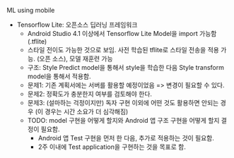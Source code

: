 ML using mobile
- Tensorflow Lite: 오픈소스 딥러닝 프레임워크
    * Android Studio 4.1 이상에서 Tensorflow Lite Model을 import 가능함 (.tflite)
    * 스타일 전이도 가능한 것으로 보임. 사전 학습된 tflite로 스타일 전송을 적용 가능. (오픈 소스), 모델 재훈련 가능
    * 구조: Style Predict model을 통해서 style을 학습한 다음 Style transform model을 통해서 적용함.
    * 문제1: 기존 계획서에는 서버를 활용할 예정이었음 => 변경이 필요할 수 있다.
    * 문제2: 정확도가 충분한지 여부를 검토해야 한다.
    * 문제3: (설마하는 걱정이지만) 독자 구현 이외에 어떤 것도 활용하면 안되는 경우 (이 경우는 시간 소요가 더 심각해짐)
    * TODO: model 구현을 어떻게 할지와 Android 앱 구조 구현을 어떻게 할지 결정이 필요함.
      * Android 앱 Test 구현을 먼저 한 다음, 추가로 적용하는 것이 필요함.
      * 2주 이내에 Test application을 구현하는 것을 목표로 함.